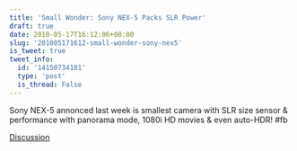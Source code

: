 ```yaml
---
title: 'Small Wonder: Sony NEX-5 Packs SLR Power'
draft: true
date: 2010-05-17T16:12:06+00:00
slug: '201005171612-small-wonder-sony-nex5'
is_tweet: true
tweet_info:
  id: '14150734101'
  type: 'post'
  is_thread: False
---
```




Sony NEX-5 annonced last week is smallest camera with SLR size sensor & performance with panorama mode, 1080i HD movies & even auto-HDR! #fb

[Discussion](https://x.com/sytelus/status/14150734101)
